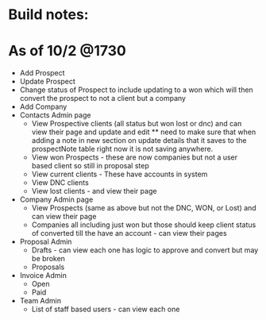 # Build notes:

# As of 10/2 @1730
- Add Prospect
- Update Prospect
- Change status of Prospect to include updating to a won which will then convert the prospect to not a client but a company
- Add Company
- Contacts Admin page 
    - View Prospective clients (all status but won lost or dnc) and can view their page and update and edit ** need to make sure that when adding a note in new section on update details that it saves to the prospectNote table right now it is not saving anywhere.
    - View won Prospects - these are now companies but not a user based client so still in proposal step
    - View current clients - These have accounts in system
    - View DNC clients
    - View lost clients - and view their page
- Company Admin page
    - View Prospects (same as above but not the DNC, WON, or Lost) and can view their page
    - Companies all including just won but those should keep client status of converted till the have an account - can view their pages
- Proposal Admin
    - Drafts - can view each one has logic to approve and convert but may be broken
    - Proposals
- Invoice Admin
    - Open
    - Paid
- Team Admin
    - List of staff based users - can view each one